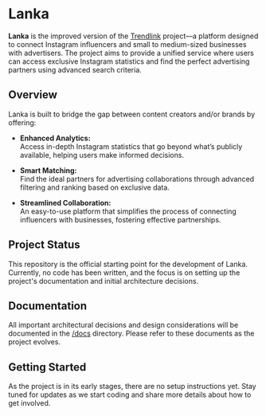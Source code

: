 # Lanka

**Lanka** is the improved version of the [Trendlink](https://github.com/IIIA-KO/Trendlink) project—a platform designed to connect Instagram influencers and small to medium-sized businesses with advertisers. The project aims to provide a unified service where users can access exclusive Instagram statistics and find the perfect advertising partners using advanced search criteria.

## Overview

Lanka is built to bridge the gap between content creators and/or brands by offering:

- **Enhanced Analytics:**  
  Access in-depth Instagram statistics that go beyond what’s publicly available, helping users make informed decisions.

- **Smart Matching:**  
  Find the ideal partners for advertising collaborations through advanced filtering and ranking based on exclusive data.

- **Streamlined Collaboration:**  
  An easy-to-use platform that simplifies the process of connecting influencers with businesses, fostering effective partnerships.

## Project Status

This repository is the official starting point for the development of Lanka. Currently, no code has been written, and the focus is on setting up the project's documentation and initial architecture decisions.

## Documentation

All important architectural decisions and design considerations will be documented in the [/docs](/docs/) directory. Please refer to these documents as the project evolves.

## Getting Started

As the project is in its early stages, there are no setup instructions yet. Stay tuned for updates as we start coding and share more details about how to get involved.

